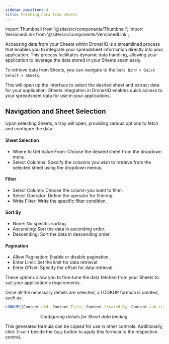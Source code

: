 ```yaml
---
sidebar_position: 4
title: Fetching data from sheets
---
```


import Thumbnail from '@site/src/components/Thumbnail';
import VersionedLink from '@site/src/components/VersionedLink';

Accessing data from your Sheets within DronaHQ is a streamlined process that enables you to integrate your spreadsheet information directly into your application. This process facilitates dynamic data handling, allowing your application to leverage the data stored in your Sheets seamlessly.

To retrieve data from Sheets, you can navigate to the `Data Bind > Quick Select > Sheets`.

This will open up the interface to select the desired sheet and extract data for your application. Sheets integration in DronaHQ enables quick access to your spreadsheet data for use in your applications.

## Navigation and Sheet Selection

Upon selecting Sheets, a tray will open, providing various options to fetch and configure the data:

#### Sheet Selection

- Where to Get Value From: Choose the desired sheet from the dropdown menu.
- Select Columns: Specify the columns you wish to retrieve from the selected sheet using the dropdown menus.

#### Filter

- Select Column: Choose the column you want to filter.
- Select Operator: Define the operator for filtering.
- Write Filter: Write the specific filter condition.

#### Sort By

- None: No specific sorting.
- Ascending: Sort the data in ascending order.
- Descending: Sort the data in descending order.

#### Pagination

- Allow Pagination: Enable or disable pagination.
- Enter Limit: Set the limit for data retrieval.
- Enter Offset: Specify the offset for data retrieval.

These options allow you to fine-tune the data fetched from your Sheets to suit your application's requirements.

Once all the necessary details are selected, a LOOKUP formula is created, such as:

```jsx
LOOKUP([Content.uid, Content.Title, Content.Created_By, Content.sub_title], Content.Type = "Action")
```

<figure>
  <Thumbnail src="/img/binding-data/sheets-data.jpeg" alt="Sheets Data" width='100%'/>
  <figcaption align = "center"><i>Configuring details for Sheet data binding.</i></figcaption>
</figure>

This generated formula can be copied for use in other controls. Additionally, click `Insert` beside the `Copy` button to apply this formula to the respective control.